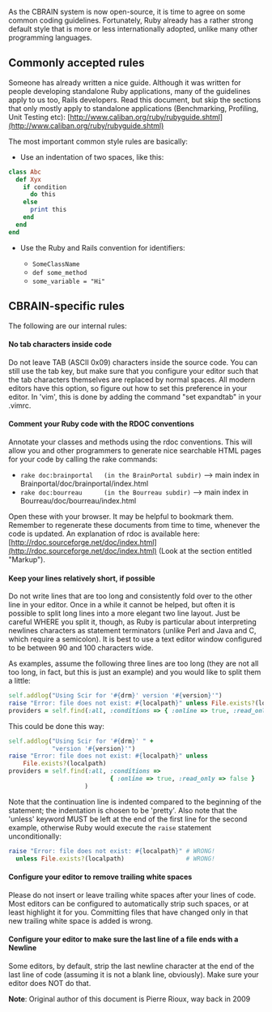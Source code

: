 
As the CBRAIN system is now open-source, it is time to agree on some
common coding guidelines. Fortunately, Ruby already has a rather strong 
default style that is more or less internationally adopted, unlike many 
other programming languages.

## Commonly accepted rules

Someone has already written a nice guide. Although it was
written for people developing standalone Ruby applications, many
of the guidelines apply to us too, Rails developers. Read this
document, but skip the sections that only mostly apply to standalone
applications (Benchmarking, Profiling, Unit Testing etc):
[http://www.caliban.org/ruby/rubyguide.shtml](http://www.caliban.org/ruby/rubyguide.shtml)

The most important common style rules are basically:

* Use an indentation of two spaces, like this:

```ruby
class Abc
  def Xyx
    if condition
      do this
    else
      print this
    end
  end
end
```

* Use the Ruby and Rails convention for identifiers:

  - ``SomeClassName``
  - ``def some_method``
  - ``some_variable = "Hi"``

## CBRAIN-specific rules

The following are our internal rules:

#### No tab characters inside code

Do not leave TAB (ASCII 0x09) characters inside the source code. You can still use the
tab key, but make sure that you configure your editor such that the tab
characters themselves are replaced by normal spaces. All modern
editors have this option, so figure out how to set this preference
in your editor. In 'vim', this is done by adding the command "set
expandtab" in your .vimrc.

#### Comment your Ruby code with the RDOC conventions

Annotate your classes and methods using the rdoc conventions.
This will allow you and other programmers to generate nice searchable
HTML pages for your code by calling the rake commands:

- ``rake doc:brainportal   (in the BrainPortal subdir)`` --> main index in Brainportal/doc/brainportal/index.html
- ``rake doc:bourreau      (in the Bourreau subdir)`` --> main index in Bourreau/doc/bourreau/index.html

Open these with your browser. It may be helpful to bookmark them. Remember
to regenerate these documents from time to time, whenever the
code is updated.  An explanation of rdoc is available here:
[http://rdoc.sourceforge.net/doc/index.html](http://rdoc.sourceforge.net/doc/index.html)
(Look at the section entitled "Markup").

#### Keep your lines relatively short, if possible

Do not write lines that are too long and consistently fold over to
the other line in your editor. Once in a while it cannot be helped,
but often it is possible to split long lines into a more elegant
two line layout. Just be careful WHERE you split it, though,
as Ruby is particular about interpreting newlines characters as
statement terminators (unlike Perl and Java and C, which require
a semicolon). It is best to use a text editor window configured to
be between 90 and 100 characters wide.

As examples, assume the following three lines are too long (they
are not all too long, in fact, but this is just an example) and you would like
to split them a little:

```ruby
self.addlog("Using Scir for '#{drm}' version '#{version}'")
raise "Error: file does not exist: #{localpath}" unless File.exists?(localpath)
providers = self.find(:all, :conditions => { :online => true, :read_only => false })
```

This could be done this way:

```ruby
self.addlog("Using Scir for '#{drm}' " +
            "version '#{version}'")
raise "Error: file does not exist: #{localpath}" unless
    File.exists?(localpath)
providers = self.find(:all, :conditions =>
                            { :online => true, :read_only => false }
                     )
```

Note that the continuation line is indented compared to the beginning
of the statement; the indentation is chosen to be 'pretty'. Also note
that the 'unless' keyword MUST be left at the end of the first line
for the second example, otherwise Ruby would execute the ``raise``
statement unconditionally:

```ruby
raise "Error: file does not exist: #{localpath}" # WRONG!
  unless File.exists?(localpath)                 # WRONG!
```

#### Configure your editor to remove trailing white spaces

Please do not insert or leave trailing white spaces after your lines of code.
Most editors can be configured to automatically strip such spaces, or at least
highlight it for you. Committing files that have changed only in that new
trailing white space is added is wrong.

#### Configure your editor to make sure the last line of a file ends with a Newline

Some editors, by default, strip the last newline character at the end of the last
line of code (assuming it is not a blank line, obviously). Make sure your editor
does NOT do that.

**Note**: Original author of this document is Pierre Rioux, way back in 2009

